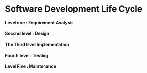 # Software Development Life Cycle
#### Level one :  Requirement Analysis
#### Second level : Design
#### The Third level Implementation
#### Fourth level :  Testing
#### Level Five :  Maintenance
